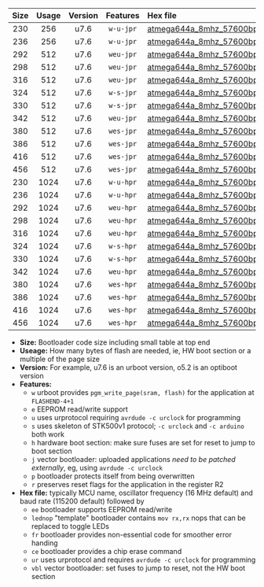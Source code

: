 |Size|Usage|Version|Features|Hex file|
|:-:|:-:|:-:|:-:|:--|
|230|256|u7.6|`w-u-jpr`|[atmega644a_8mhz_57600bps_ur_vbl.hex](https://raw.githubusercontent.com/stefanrueger/urboot/main//atmega644a_8mhz_57600bps_ur_vbl.hex)|
|236|256|u7.6|`w-u-jpr`|[atmega644a_8mhz_57600bps_lednop_ur_vbl.hex](https://raw.githubusercontent.com/stefanrueger/urboot/main//atmega644a_8mhz_57600bps_lednop_ur_vbl.hex)|
|292|512|u7.6|`weu-jpr`|[atmega644a_8mhz_57600bps_ee_ur_vbl.hex](https://raw.githubusercontent.com/stefanrueger/urboot/main//atmega644a_8mhz_57600bps_ee_ur_vbl.hex)|
|298|512|u7.6|`weu-jpr`|[atmega644a_8mhz_57600bps_ee_lednop_ur_vbl.hex](https://raw.githubusercontent.com/stefanrueger/urboot/main//atmega644a_8mhz_57600bps_ee_lednop_ur_vbl.hex)|
|316|512|u7.6|`weu-jpr`|[atmega644a_8mhz_57600bps_ee_lednop_fr_ur_vbl.hex](https://raw.githubusercontent.com/stefanrueger/urboot/main//atmega644a_8mhz_57600bps_ee_lednop_fr_ur_vbl.hex)|
|324|512|u7.6|`w-s-jpr`|[atmega644a_8mhz_57600bps_vbl.hex](https://raw.githubusercontent.com/stefanrueger/urboot/main//atmega644a_8mhz_57600bps_vbl.hex)|
|330|512|u7.6|`w-s-jpr`|[atmega644a_8mhz_57600bps_lednop_vbl.hex](https://raw.githubusercontent.com/stefanrueger/urboot/main//atmega644a_8mhz_57600bps_lednop_vbl.hex)|
|342|512|u7.6|`weu-jpr`|[atmega644a_8mhz_57600bps_ee_lednop_fr_ce_ur_vbl.hex](https://raw.githubusercontent.com/stefanrueger/urboot/main//atmega644a_8mhz_57600bps_ee_lednop_fr_ce_ur_vbl.hex)|
|380|512|u7.6|`wes-jpr`|[atmega644a_8mhz_57600bps_ee_vbl.hex](https://raw.githubusercontent.com/stefanrueger/urboot/main//atmega644a_8mhz_57600bps_ee_vbl.hex)|
|386|512|u7.6|`wes-jpr`|[atmega644a_8mhz_57600bps_ee_lednop_vbl.hex](https://raw.githubusercontent.com/stefanrueger/urboot/main//atmega644a_8mhz_57600bps_ee_lednop_vbl.hex)|
|416|512|u7.6|`wes-jpr`|[atmega644a_8mhz_57600bps_ee_lednop_fr_vbl.hex](https://raw.githubusercontent.com/stefanrueger/urboot/main//atmega644a_8mhz_57600bps_ee_lednop_fr_vbl.hex)|
|456|512|u7.6|`wes-jpr`|[atmega644a_8mhz_57600bps_ee_lednop_fr_ce_vbl.hex](https://raw.githubusercontent.com/stefanrueger/urboot/main//atmega644a_8mhz_57600bps_ee_lednop_fr_ce_vbl.hex)|
|230|1024|u7.6|`w-u-hpr`|[atmega644a_8mhz_57600bps_ur.hex](https://raw.githubusercontent.com/stefanrueger/urboot/main//atmega644a_8mhz_57600bps_ur.hex)|
|236|1024|u7.6|`w-u-hpr`|[atmega644a_8mhz_57600bps_lednop_ur.hex](https://raw.githubusercontent.com/stefanrueger/urboot/main//atmega644a_8mhz_57600bps_lednop_ur.hex)|
|292|1024|u7.6|`weu-hpr`|[atmega644a_8mhz_57600bps_ee_ur.hex](https://raw.githubusercontent.com/stefanrueger/urboot/main//atmega644a_8mhz_57600bps_ee_ur.hex)|
|298|1024|u7.6|`weu-hpr`|[atmega644a_8mhz_57600bps_ee_lednop_ur.hex](https://raw.githubusercontent.com/stefanrueger/urboot/main//atmega644a_8mhz_57600bps_ee_lednop_ur.hex)|
|316|1024|u7.6|`weu-hpr`|[atmega644a_8mhz_57600bps_ee_lednop_fr_ur.hex](https://raw.githubusercontent.com/stefanrueger/urboot/main//atmega644a_8mhz_57600bps_ee_lednop_fr_ur.hex)|
|324|1024|u7.6|`w-s-hpr`|[atmega644a_8mhz_57600bps.hex](https://raw.githubusercontent.com/stefanrueger/urboot/main//atmega644a_8mhz_57600bps.hex)|
|330|1024|u7.6|`w-s-hpr`|[atmega644a_8mhz_57600bps_lednop.hex](https://raw.githubusercontent.com/stefanrueger/urboot/main//atmega644a_8mhz_57600bps_lednop.hex)|
|342|1024|u7.6|`weu-hpr`|[atmega644a_8mhz_57600bps_ee_lednop_fr_ce_ur.hex](https://raw.githubusercontent.com/stefanrueger/urboot/main//atmega644a_8mhz_57600bps_ee_lednop_fr_ce_ur.hex)|
|380|1024|u7.6|`wes-hpr`|[atmega644a_8mhz_57600bps_ee.hex](https://raw.githubusercontent.com/stefanrueger/urboot/main//atmega644a_8mhz_57600bps_ee.hex)|
|386|1024|u7.6|`wes-hpr`|[atmega644a_8mhz_57600bps_ee_lednop.hex](https://raw.githubusercontent.com/stefanrueger/urboot/main//atmega644a_8mhz_57600bps_ee_lednop.hex)|
|416|1024|u7.6|`wes-hpr`|[atmega644a_8mhz_57600bps_ee_lednop_fr.hex](https://raw.githubusercontent.com/stefanrueger/urboot/main//atmega644a_8mhz_57600bps_ee_lednop_fr.hex)|
|456|1024|u7.6|`wes-hpr`|[atmega644a_8mhz_57600bps_ee_lednop_fr_ce.hex](https://raw.githubusercontent.com/stefanrueger/urboot/main//atmega644a_8mhz_57600bps_ee_lednop_fr_ce.hex)|

- **Size:** Bootloader code size including small table at top end
- **Useage:** How many bytes of flash are needed, ie, HW boot section or a multiple of the page size
- **Version:** For example, u7.6 is an urboot version, o5.2 is an optiboot version
- **Features:**
  + `w` urboot provides `pgm_write_page(sram, flash)` for the application at `FLASHEND-4+1`
  + `e` EEPROM read/write support
  + `u` uses urprotocol requiring `avrdude -c urclock` for programming
  + `s` uses skeleton of STK500v1 protocol; `-c urclock` and `-c arduino` both work
  + `h` hardware boot section: make sure fuses are set for reset to jump to boot section
  + `j` vector bootloader: uploaded applications *need to be patched externally*, eg, using `avrdude -c urclock`
  + `p` bootloader protects itself from being overwritten
  + `r` preserves reset flags for the application in the register R2
- **Hex file:** typically MCU name, oscillator frequency (16 MHz default) and baud rate (115200 default) followed by
  + `ee` bootloader supports EEPROM read/write
  + `lednop` "template" bootloader contains `mov rx,rx` nops that can be replaced to toggle LEDs
  + `fr` bootloader provides non-essential code for smoother error handing
  + `ce` bootloader provides a chip erase command
  + `ur` uses urprotocol and requires `avrdude -c urclock` for programming
  + `vbl` vector bootloader: set fuses to jump to reset, not the HW boot section
